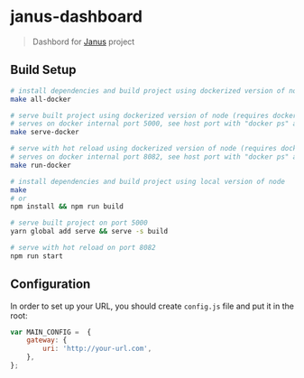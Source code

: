 # janus-dashboard

> Dashbord for [Janus](https://github.com/hellofresh/janus) project

## Build Setup

```bash
# install dependencies and build project using dockerized version of node (requires docker installed)
make all-docker

# serve built project using dockerized version of node (requires docker installed)
# serves on docker internal port 5000, see host port with "docker ps" after start
make serve-docker

# serve with hot reload using dockerized version of node (requires docker installed)
# serves on docker internal port 8082, see host port with "docker ps" after start
make run-docker

# install dependencies and build project using local version of node
make
# or
npm install && npm run build

# serve built project on port 5000
yarn global add serve && serve -s build

# serve with hot reload on port 8082
npm run start
```

## Configuration

In order to set up your URL, you should create `config.js` file and put it in the root:

```javascript
var MAIN_CONFIG =  {
    gateway: {
        uri: 'http://your-url.com',
    },
};
```
